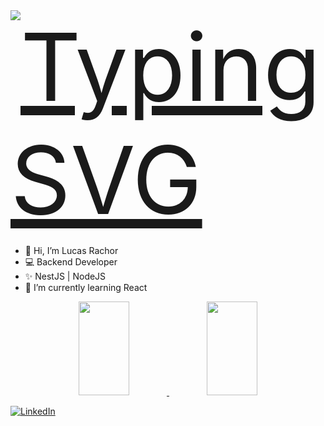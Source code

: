 <div style="display:flex; width: 100%; justify-content: flex-start">
  <a href="https://git.io/typing-svg">
    <img src="https://readme-typing-svg.herokuapp.com/?center=true&vCenter=true&color=ffffff&lines=Olá,%20+me+chamo+Lucas+Silva+Rachor;Seja+muito+bem+vindo!+:)" alt="Typing SVG" style="font-size: 150px" >
  </a>
</div>


- 👋 Hi, I’m Lucas Rachor
- 💻 Backend Developer
- ✨ NestJS | NodeJS
- 🌱 I’m currently learning React

<div width="100%" align="center" justify="center">  
  <a href="https://github.com/LucasRachor">
  <img width="40%" height="150px" src="https://github-readme-stats.vercel.app/api?username=LucasRachor&theme=github_dark" /> 
  <img width="40%" height="150px" src="https://github-readme-stats-git-masterrstaa-rickstaa.vercel.app/api/top-langs/?username=LucasRachor&layout=compact&bg_color=0D1117&border_color=fffC&title_color=4886CC&text_color=FFF" />
  </a>
</div>

[![LinkedIn](https://img.shields.io/badge/linkedin-%230077B5.svg?style=for-the-badge&logo=linkedin&logoColor=white)](https://br.linkedin.com/in/pablo-menezes-0a3365161)
